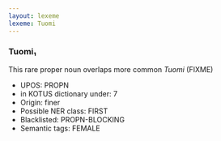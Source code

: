 ```yaml
---
layout: lexeme
lexeme: Tuomi
---
```


###  Tuomi₁

This rare proper noun overlaps more common *Tuomi* (FIXME)
* UPOS:  PROPN
* in KOTUS dictionary under:  7
* Origin:  finer
* Possible NER class:  FIRST
* Blacklisted:  PROPN-BLOCKING
* Semantic tags:  FEMALE

